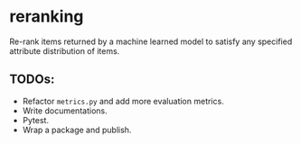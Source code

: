 # reranking
Re-rank items returned by a machine learned model to satisfy any specified attribute distribution of items.

## TODOs:
- Refactor `metrics.py` and add more evaluation metrics.
- Write documentations.
- Pytest.
- Wrap a package and publish.
